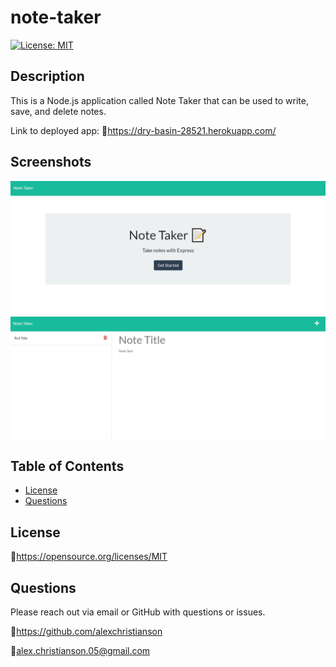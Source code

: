 # note-taker
[![License: MIT](https://img.shields.io/badge/License-MIT-yellow.svg)](https://opensource.org/licenses/MIT)

## Description 
This is a Node.js application called Note Taker that can be used to write, save, and delete notes.

Link to deployed app:
🔗https://dry-basin-28521.herokuapp.com/

## Screenshots
![Screenshot of main page](./public/assets/images/main-page.jpg)
![Screenshot of notes page](./public/assets/images/notes-page.jpg)

## Table of Contents
* [License](#license)
* [Questions](#questions)

## License
🔗https://opensource.org/licenses/MIT

## Questions
Please reach out via email or GitHub with questions or issues.

🔗https://github.com/alexchristianson

📧alex.christianson.05@gmail.com
